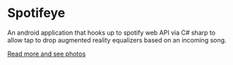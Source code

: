 # Spotifeye
An android application that hooks up to spotify web API via C# sharp to allow tap to drop augmented reality equalizers based on an incoming song.

[Read more and see photos](devpost.com/software/spotifeye "Hackathon Summary")
